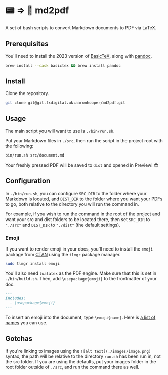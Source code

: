 # 📟 ⇒ 📄 md2pdf

A set of bash scripts to convert Markdown documents to PDF via LaTeX.

## Prerequisites

You'll need to install the 2023 version of
[BasicTeX](https://www.tug.org/mactex/), along with
[pandoc](https://pandoc.org/).

```bash
brew install --cask basictex && brew install pandoc
```

## Install

Clone the repository.

```bash
git clone git@git.fxdigital.uk:aaronhooper/md2pdf.git
```

## Usage

The main script you will want to use is `./bin/run.sh`.

Put your Markdown files in `./src`, then run the script in the project
root with the following:

```bash
bin/run.sh src/document.md
```

Your freshly pressed PDF will be saved to `dist` and opened in Preview!
😎

## Configuration

In `./bin/run.sh`, you can configure `SRC_DIR` to the folder where your
Markdown is located, and `DIST_DIR` to the folder where you want your
PDFs to go, both relative to the directory you will run the command in.

For example, if you wish to run the command in the root of the project
and want your src and dist folders to be located there, then set
`SRC_DIR` to `"./src"` and `DIST_DIR` to `"./dist"` (the default
settings).

### Emoji

If you want to render emoji in your docs, you'll need to install the
`emoji` package from [CTAN](https://ctan.org/) using the `tlmgr` package
manager.

```bash
sudo tlmgr install emoji
```

You'll also need `lualatex` as the PDF engine. Make sure that this is
set in `./bin/build.sh`. Then, add `\usepackage{emoji}` to the
frontmatter of your doc.

```markdown
---
includes:
  - \usepackage{emoji}
---
```

To insert an emoji into the document, type `\emoji{name}`. Here is [a
list of
names](https://ctan.math.washington.edu/tex-archive/macros/luatex/latex/emoji/emoji-doc.pdf#page=3)
you can use.

## Gotchas

If you're linking to images using the `![alt text](./images/image.png)`
syntax, the path will be relative to the directory `run.sh` has been run
in, not the src folder. If you are using the defaults, put your images
folder in the root folder outside of `./src`, and run the command there
as well.
